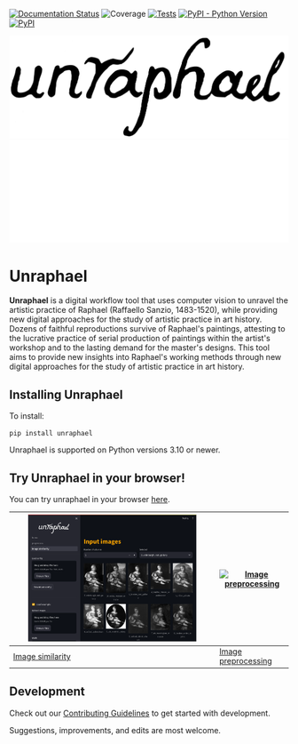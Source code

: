[![Documentation Status](https://readthedocs.org/projects/unraphael/badge/?version=latest)](https://unraphael.readthedocs.io/en/latest/?badge=latest)
![Coverage](https://gist.githubusercontent.com/stefsmeets/808729a4ba7f123f650e32c499e143a4/raw/covbadge.svg)
[![Tests](https://github.com/DecodingRaphael/unraphael/actions/workflows/tests.yaml/badge.svg)](https://github.com/DecodingRaphael/unraphael/actions/workflows/tests.yaml)
[![PyPI - Python Version](https://img.shields.io/pypi/pyversions/unraphael)](https://pypi.org/project/unraphael/)
[![PyPI](https://img.shields.io/pypi/v/unraphael.svg?style=flat)](https://pypi.org/project/unraphael/)

<!--
[![DOI](https://zenodo.org/badge/DOI/xxx.svg)](https://doi.org/xxx)
 -->

![Unraphael banner](https://raw.githubusercontent.com/DecodingRaphael/unraphael/main/src/unraphael/data/logo.png#gh-light-mode-only)
![Unraphael banner](https://raw.githubusercontent.com/DecodingRaphael/unraphael/main/src/unraphael/data/logo-dark.png#gh-dark-mode-only)

# Unraphael

**Unraphael** is a digital workflow tool that uses computer vision to unravel the artistic practice of Raphael (Raffaello Sanzio, 1483-1520), while providing new digital approaches for the study of artistic practice in art history. Dozens of faithful reproductions survive of Raphael's paintings, attesting to the lucrative practice of serial production of paintings within the artist's workshop and to the lasting demand for the master's designs. This tool aims to provide new insights into Raphael's working methods through new digital approaches for the study of artistic practice in art history.

## Installing Unraphael

To install:

```console
pip install unraphael
```

Unraphael is supported on Python versions 3.10 or newer.

## Try Unraphael in your browser!

You can try unraphael in your browser [here](https://unraphael.streamlit.app/).

| <a href="https://unraphael.streamlit.app/image_similarity"><img src="docs/_static/dash_image_sim.png" alt="Image similarity" width="85%"/></a> | <a href="https://unraphael.streamlit.app/preprocess"><img src="docs/_static/dash_preprocessing.png" alt="Image preprocessing" width="85%"/></a> |
| - | - |
| [Image similarity](https://unraphael.streamlit.app/image_similarity) | [Image preprocessing](https://unraphael.streamlit.app/preprocess) |

## Development

Check out our [Contributing Guidelines](CONTRIBUTING.md#Getting-started-with-development) to get started with development.

Suggestions, improvements, and edits are most welcome.
